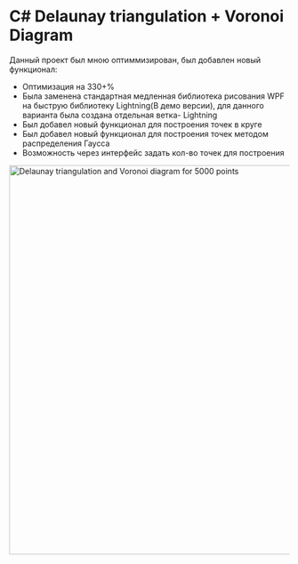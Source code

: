 # C# Delaunay triangulation + Voronoi Diagram

Данный проект был мною оптиммизирован, был добавлен новый функционал:
* Оптимизация на 330+% 
* Была заменена стандартная медленная библиотека рисования WPF на быструю библиотеку Lightning(В демо версии), для данного варианта была создана отдельная ветка- Lightning
* Был добавел новый функционал для построения точек в круге
* Был добавел новый функционал для построения точек методом распределения Гаусса
* Возможность через интерфейс задать кол-во точек для построения

<img alt="Delaunay triangulation and Voronoi diagram for 5000 points" src="screenshots/delaunay_voronoi.png" width="700">
